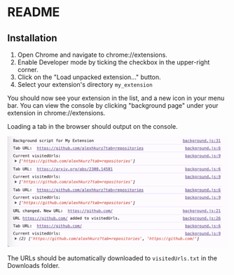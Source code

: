 # README

## Installation

1. Open Chrome and navigate to chrome://extensions.
2. Enable Developer mode by ticking the checkbox in the upper-right corner.
3. Click on the "Load unpacked extension..." button.
4. Select your extension's directory `my_extension`

You should now see your extension in the list, and a new icon in your menu bar. You can view the console by clicking "background page" under your extension in chrome://extensions.

Loading a tab in the browser should output on the console.

![alt text](image-1.png)

The URLs should be automatically downloaded to `visitedUrls.txt` in the Downloads folder.
